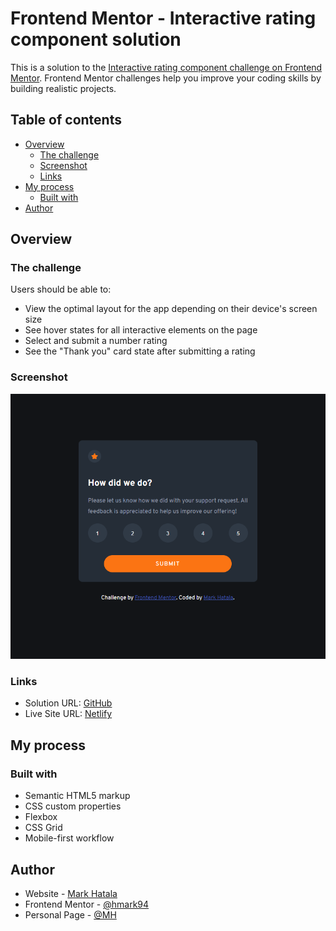 # Frontend Mentor - Interactive rating component solution

This is a solution to the [Interactive rating component challenge on Frontend Mentor](https://www.frontendmentor.io/challenges/interactive-rating-component-koxpeBUmI). Frontend Mentor challenges help you improve your coding skills by building realistic projects. 

## Table of contents

- [Overview](#overview)
  - [The challenge](#the-challenge)
  - [Screenshot](#screenshot)
  - [Links](#links)
- [My process](#my-process)
  - [Built with](#built-with)
- [Author](#author)


## Overview

### The challenge

Users should be able to:

- View the optimal layout for the app depending on their device's screen size
- See hover states for all interactive elements on the page
- Select and submit a number rating
- See the "Thank you" card state after submitting a rating

### Screenshot

![](./images/Screenshot.png)

### Links

- Solution URL: [GitHub](https://github.com/hmark94/interactive-rating-component)
- Live Site URL: [Netlify](https://bright-frangipane-e30c87.netlify.app/)

## My process

### Built with

- Semantic HTML5 markup
- CSS custom properties
- Flexbox
- CSS Grid
- Mobile-first workflow

## Author

- Website - [Mark Hatala](https://www.linkedin.com/in/markhatala/)
- Frontend Mentor - [@hmark94](https://www.frontendmentor.io/profile/hmark94)
- Personal Page - [@MH](https://cv-portfolio-87576.web.app/)

